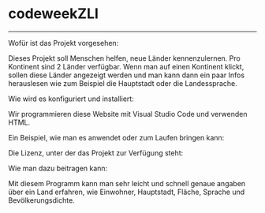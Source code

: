 # codeweekZLI
____________________________________________________
<p>Wofür ist das Projekt vorgesehen:</p> 
<p>Dieses Projekt soll Menschen helfen, neue Länder kennenzulernen. Pro Kontinent sind 2 Länder verfügbar. Wenn man auf einen Kontinent klickt, sollen diese Länder angezeigt werden und man kann dann ein paar Infos herauslesen wie zum Beispiel die Hauptstadt oder die Landessprache.</p>
<p>Wie wird es konfiguriert und installiert:</p>
<p>Wir programmieren diese Website mit Visual Studio Code und verwenden HTML.</p>
<p>Ein Beispiel, wie man es anwendet oder zum Laufen bringen kann:</p> 
<p>Die Lizenz, unter der das Projekt zur Verfügung steht:</p> 
<p>Wie man dazu beitragen kann:</p> 
<p>Mit diesem Programm kann man sehr leicht und schnell genaue angaben über ein Land erfahren, wie Einwohner, Hauptstadt, Fläche, Sprache und Bevölkerungsdichte.</p>
